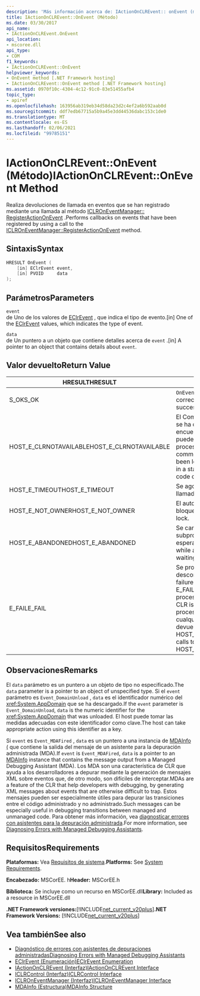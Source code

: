 ```yaml
---
description: 'Más información acerca de: IActionOnCLREvent:: onEvent (método)'
title: IActionOnCLREvent::OnEvent (Método)
ms.date: 03/30/2017
api_name:
- IActionOnCLREvent.OnEvent
api_location:
- mscoree.dll
api_type:
- COM
f1_keywords:
- IActionOnCLREvent::OnEvent
helpviewer_keywords:
- OnEvent method [.NET Framework hosting]
- IActionOnCLREvent::OnEvent method [.NET Framework hosting]
ms.assetid: 0970f10c-4304-4c12-91c0-83e51455afb4
topic_type:
- apiref
ms.openlocfilehash: 163956ab319eb34d58da23d2c4ef2a6b592aab0d
ms.sourcegitcommit: ddf7edb67715a5b9a45e3dd44536dabc153c1de0
ms.translationtype: MT
ms.contentlocale: es-ES
ms.lasthandoff: 02/06/2021
ms.locfileid: "99785151"
---
```

# <a name="iactiononclreventonevent-method"></a><span data-ttu-id="04730-103">IActionOnCLREvent::OnEvent (Método)</span><span class="sxs-lookup"><span data-stu-id="04730-103">IActionOnCLREvent::OnEvent Method</span></span>

<span data-ttu-id="04730-104">Realiza devoluciones de llamada en eventos que se han registrado mediante una llamada al método [ICLROnEventManager:: RegisterActionOnEvent](iclroneventmanager-registeractiononevent-method.md) .</span><span class="sxs-lookup"><span data-stu-id="04730-104">Performs callbacks on events that have been registered by using a call to the [ICLROnEventManager::RegisterActionOnEvent](iclroneventmanager-registeractiononevent-method.md) method.</span></span>  
  
## <a name="syntax"></a><span data-ttu-id="04730-105">Sintaxis</span><span class="sxs-lookup"><span data-stu-id="04730-105">Syntax</span></span>  
  
```cpp  
HRESULT OnEvent (  
    [in] EClrEvent event,  
    [in] PVOID     data  
);  
```  
  
## <a name="parameters"></a><span data-ttu-id="04730-106">Parámetros</span><span class="sxs-lookup"><span data-stu-id="04730-106">Parameters</span></span>  

 `event`  
 <span data-ttu-id="04730-107">de Uno de los valores de [EClrEvent](eclrevent-enumeration.md) , que indica el tipo de evento.</span><span class="sxs-lookup"><span data-stu-id="04730-107">[in] One of the [EClrEvent](eclrevent-enumeration.md) values, which indicates the type of event.</span></span>  
  
 `data`  
 <span data-ttu-id="04730-108">de Un puntero a un objeto que contiene detalles acerca de `event` .</span><span class="sxs-lookup"><span data-stu-id="04730-108">[in] A pointer to an object that contains details about `event`.</span></span>  
  
## <a name="return-value"></a><span data-ttu-id="04730-109">Valor devuelto</span><span class="sxs-lookup"><span data-stu-id="04730-109">Return Value</span></span>  
  
|<span data-ttu-id="04730-110">HRESULT</span><span class="sxs-lookup"><span data-stu-id="04730-110">HRESULT</span></span>|<span data-ttu-id="04730-111">Descripción</span><span class="sxs-lookup"><span data-stu-id="04730-111">Description</span></span>|  
|-------------|-----------------|  
|<span data-ttu-id="04730-112">S_OK</span><span class="sxs-lookup"><span data-stu-id="04730-112">S_OK</span></span>|<span data-ttu-id="04730-113">`OnEvent` se devolvió correctamente.</span><span class="sxs-lookup"><span data-stu-id="04730-113">`OnEvent` returned successfully.</span></span>|  
|<span data-ttu-id="04730-114">HOST_E_CLRNOTAVAILABLE</span><span class="sxs-lookup"><span data-stu-id="04730-114">HOST_E_CLRNOTAVAILABLE</span></span>|<span data-ttu-id="04730-115">El Common Language Runtime (CLR) no se ha cargado en un proceso o el CLR se encuentra en un estado en el que no puede ejecutar código administrado ni procesar la llamada correctamente.</span><span class="sxs-lookup"><span data-stu-id="04730-115">The common language runtime (CLR) has not been loaded into a process, or the CLR is in a state in which it cannot run managed code or process the call successfully.</span></span>|  
|<span data-ttu-id="04730-116">HOST_E_TIMEOUT</span><span class="sxs-lookup"><span data-stu-id="04730-116">HOST_E_TIMEOUT</span></span>|<span data-ttu-id="04730-117">Se agotó el tiempo de espera de la llamada.</span><span class="sxs-lookup"><span data-stu-id="04730-117">The call timed out.</span></span>|  
|<span data-ttu-id="04730-118">HOST_E_NOT_OWNER</span><span class="sxs-lookup"><span data-stu-id="04730-118">HOST_E_NOT_OWNER</span></span>|<span data-ttu-id="04730-119">El autor de la llamada no posee el bloqueo.</span><span class="sxs-lookup"><span data-stu-id="04730-119">The caller does not own the lock.</span></span>|  
|<span data-ttu-id="04730-120">HOST_E_ABANDONED</span><span class="sxs-lookup"><span data-stu-id="04730-120">HOST_E_ABANDONED</span></span>|<span data-ttu-id="04730-121">Se canceló un evento mientras un subproceso o fibra bloqueados estaba esperando en él.</span><span class="sxs-lookup"><span data-stu-id="04730-121">An event was cancelled while a blocked thread or fiber was waiting on it.</span></span>|  
|<span data-ttu-id="04730-122">E_FAIL</span><span class="sxs-lookup"><span data-stu-id="04730-122">E_FAIL</span></span>|<span data-ttu-id="04730-123">Se produjo un error grave desconocido.</span><span class="sxs-lookup"><span data-stu-id="04730-123">An unknown catastrophic failure occurred.</span></span> <span data-ttu-id="04730-124">Si un método devuelve E_FAIL, CLR ya no se puede usar en el proceso.</span><span class="sxs-lookup"><span data-stu-id="04730-124">If a method returns E_FAIL, the CLR is no longer usable within the process.</span></span> <span data-ttu-id="04730-125">Las llamadas subsiguientes a cualquier método de hospedaje devuelven HOST_E_CLRNOTAVAILABLE.</span><span class="sxs-lookup"><span data-stu-id="04730-125">Subsequent calls to any hosting method return HOST_E_CLRNOTAVAILABLE.</span></span>|  
  
## <a name="remarks"></a><span data-ttu-id="04730-126">Observaciones</span><span class="sxs-lookup"><span data-stu-id="04730-126">Remarks</span></span>  

 <span data-ttu-id="04730-127">El `data` parámetro es un puntero a un objeto de tipo no especificado.</span><span class="sxs-lookup"><span data-stu-id="04730-127">The `data` parameter is a pointer to an object of unspecified type.</span></span> <span data-ttu-id="04730-128">Si el `event` parámetro es `Event_DomainUnload` , `data` es el identificador numérico del <xref:System.AppDomain> que se ha descargado.</span><span class="sxs-lookup"><span data-stu-id="04730-128">If the `event` parameter is `Event_DomainUnload`, `data` is the numeric identifier for the <xref:System.AppDomain> that was unloaded.</span></span> <span data-ttu-id="04730-129">El host puede tomar las medidas adecuadas con este identificador como clave.</span><span class="sxs-lookup"><span data-stu-id="04730-129">The host can take appropriate action using this identifier as a key.</span></span>  
  
 <span data-ttu-id="04730-130">Si `event` es `Event_MDAFired` , `data` es un puntero a una instancia de [MDAInfo (](mdainfo-structure.md) que contiene la salida del mensaje de un asistente para la depuración administrada (MDA).</span><span class="sxs-lookup"><span data-stu-id="04730-130">If `event` is `Event_MDAFired`, `data` is a pointer to an [MDAInfo](mdainfo-structure.md) instance that contains the message output from a Managed Debugging Assistant (MDA).</span></span> <span data-ttu-id="04730-131">Los MDA son una característica de CLR que ayuda a los desarrolladores a depurar mediante la generación de mensajes XML sobre eventos que, de otro modo, son difíciles de interceptar.</span><span class="sxs-lookup"><span data-stu-id="04730-131">MDAs are a feature of the CLR that help developers with debugging, by generating XML messages about events that are otherwise difficult to trap.</span></span> <span data-ttu-id="04730-132">Estos mensajes pueden ser especialmente útiles para depurar las transiciones entre el código administrado y no administrado.</span><span class="sxs-lookup"><span data-stu-id="04730-132">Such messages can be especially useful in debugging transitions between managed and unmanaged code.</span></span> <span data-ttu-id="04730-133">Para obtener más información, vea [diagnosticar errores con asistentes para la depuración administrada](../../debug-trace-profile/diagnosing-errors-with-managed-debugging-assistants.md).</span><span class="sxs-lookup"><span data-stu-id="04730-133">For more information, see [Diagnosing Errors with Managed Debugging Assistants](../../debug-trace-profile/diagnosing-errors-with-managed-debugging-assistants.md).</span></span>  
  
## <a name="requirements"></a><span data-ttu-id="04730-134">Requisitos</span><span class="sxs-lookup"><span data-stu-id="04730-134">Requirements</span></span>  

 <span data-ttu-id="04730-135">**Plataformas:** Vea [Requisitos de sistema](../../get-started/system-requirements.md).</span><span class="sxs-lookup"><span data-stu-id="04730-135">**Platforms:** See [System Requirements](../../get-started/system-requirements.md).</span></span>  
  
 <span data-ttu-id="04730-136">**Encabezado:** MSCorEE. h</span><span class="sxs-lookup"><span data-stu-id="04730-136">**Header:** MSCorEE.h</span></span>  
  
 <span data-ttu-id="04730-137">**Biblioteca:** Se incluye como un recurso en MSCorEE.dll</span><span class="sxs-lookup"><span data-stu-id="04730-137">**Library:** Included as a resource in MSCorEE.dll</span></span>  
  
 <span data-ttu-id="04730-138">**.NET Framework versiones:**[!INCLUDE[net_current_v20plus](../../../../includes/net-current-v20plus-md.md)]</span><span class="sxs-lookup"><span data-stu-id="04730-138">**.NET Framework Versions:** [!INCLUDE[net_current_v20plus](../../../../includes/net-current-v20plus-md.md)]</span></span>  
  
## <a name="see-also"></a><span data-ttu-id="04730-139">Vea también</span><span class="sxs-lookup"><span data-stu-id="04730-139">See also</span></span>

- [<span data-ttu-id="04730-140">Diagnóstico de errores con asistentes de depuraciones administradas</span><span class="sxs-lookup"><span data-stu-id="04730-140">Diagnosing Errors with Managed Debugging Assistants</span></span>](../../debug-trace-profile/diagnosing-errors-with-managed-debugging-assistants.md)
- [<span data-ttu-id="04730-141">EClrEvent (Enumeración)</span><span class="sxs-lookup"><span data-stu-id="04730-141">EClrEvent Enumeration</span></span>](eclrevent-enumeration.md)
- [<span data-ttu-id="04730-142">IActionOnCLREvent (Interfaz)</span><span class="sxs-lookup"><span data-stu-id="04730-142">IActionOnCLREvent Interface</span></span>](iactiononclrevent-interface.md)
- [<span data-ttu-id="04730-143">ICLRControl (Interfaz)</span><span class="sxs-lookup"><span data-stu-id="04730-143">ICLRControl Interface</span></span>](iclrcontrol-interface.md)
- [<span data-ttu-id="04730-144">ICLROnEventManager (Interfaz)</span><span class="sxs-lookup"><span data-stu-id="04730-144">ICLROnEventManager Interface</span></span>](iclroneventmanager-interface.md)
- [<span data-ttu-id="04730-145">MDAInfo (Estructura)</span><span class="sxs-lookup"><span data-stu-id="04730-145">MDAInfo Structure</span></span>](mdainfo-structure.md)
